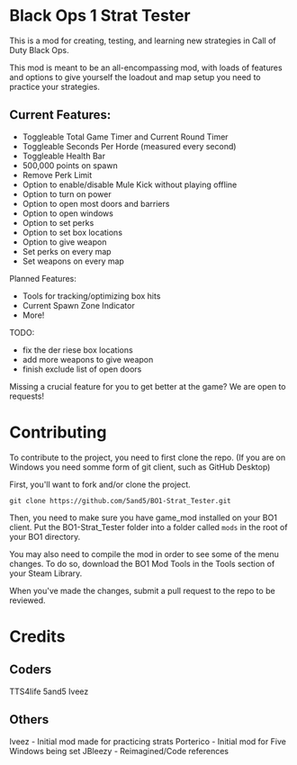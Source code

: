 # Black Ops 1 Strat Tester 

This is a mod for creating, testing, and learning new strategies in Call of Duty Black Ops. 

This mod is meant to be an all-encompassing mod, with loads of features and options to give yourself the loadout and map setup you need to practice your strategies.

## Current Features:
- Toggleable Total Game Timer and Current Round Timer
- Toggleable Seconds Per Horde (measured every second)
- Toggleable Health Bar
- 500,000 points on spawn
- Remove Perk Limit
- Option to enable/disable Mule Kick without playing offline
- Option to turn on power
- Option to open most doors and barriers
- Option to open windows
- Option to set perks
- Option to set box locations
- Option to give weapon
- Set perks on every map
- Set weapons on every map


Planned Features:
- Tools for tracking/optimizing box hits
- Current Spawn Zone Indicator
- More!

TODO:
- fix the der riese box locations
- add more weapons to give weapon
- finish exclude list of open doors

Missing a crucial feature for you to get better at the game? We are open to requests!

# Contributing

To contribute to the project, you need to first clone the repo. (If you are on Windows you need somme form of git client, such as GitHub Desktop)

First, you'll want to fork and/or clone the project. 

```git clone https://github.com/5and5/BO1-Strat_Tester.git```

Then, you need to make sure you have game_mod installed on your BO1 client. Put the BO1-Strat_Tester folder into a folder called `mods` in the root of your BO1 directory.

You may also need to compile the mod in order to see some of the menu changes. To do so, download the BO1 Mod Tools in the Tools section of your Steam Library.

When you've made the changes, submit a pull request to the repo to be reviewed.

# Credits
## Coders
TTS4life
5and5
Iveez

## Others
Iveez - Initial mod made for practicing strats
Porterico - Initial mod for Five Windows being set
JBleezy - Reimagined/Code references
